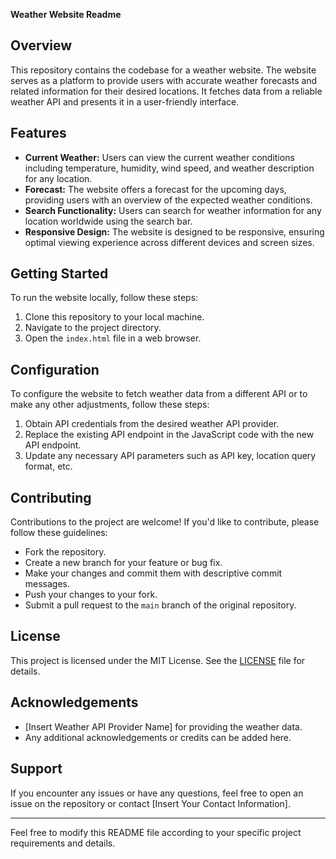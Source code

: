 **Weather Website Readme**

## Overview
This repository contains the codebase for a weather website. The website serves as a platform to provide users with accurate weather forecasts and related information for their desired locations. It fetches data from a reliable weather API and presents it in a user-friendly interface.

## Features
- **Current Weather:** Users can view the current weather conditions including temperature, humidity, wind speed, and weather description for any location.
- **Forecast:** The website offers a forecast for the upcoming days, providing users with an overview of the expected weather conditions.
- **Search Functionality:** Users can search for weather information for any location worldwide using the search bar.
- **Responsive Design:** The website is designed to be responsive, ensuring optimal viewing experience across different devices and screen sizes.

## Getting Started
To run the website locally, follow these steps:
1. Clone this repository to your local machine.
2. Navigate to the project directory.
3. Open the `index.html` file in a web browser.



## Configuration
To configure the website to fetch weather data from a different API or to make any other adjustments, follow these steps:
1. Obtain API credentials from the desired weather API provider.
2. Replace the existing API endpoint in the JavaScript code with the new API endpoint.
3. Update any necessary API parameters such as API key, location query format, etc.

## Contributing
Contributions to the project are welcome! If you'd like to contribute, please follow these guidelines:
- Fork the repository.
- Create a new branch for your feature or bug fix.
- Make your changes and commit them with descriptive commit messages.
- Push your changes to your fork.
- Submit a pull request to the `main` branch of the original repository.

## License
This project is licensed under the MIT License. See the [LICENSE](LICENSE) file for details.

## Acknowledgements
- [Insert Weather API Provider Name] for providing the weather data.
- Any additional acknowledgements or credits can be added here.

## Support
If you encounter any issues or have any questions, feel free to open an issue on the repository or contact [Insert Your Contact Information].

---
Feel free to modify this README file according to your specific project requirements and details.
